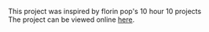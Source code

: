 This project was inspired by florin pop's 10 hour 10 projects  
The project can be viewed online [here](https://react-movieapp.netlify.app).
